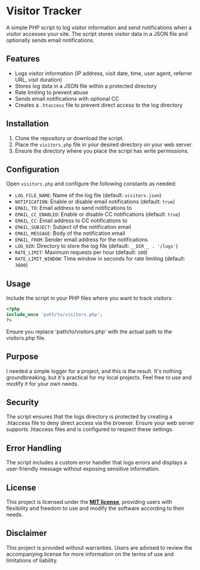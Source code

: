 # Visitor Tracker

A simple PHP script to log visitor information and send notifications when a visitor accesses your site. The script stores visitor data in a JSON file and optionally sends email notifications.

## Features

- Logs visitor information (IP address, visit date, time, user agent, referrer URL, visit duration)
- Stores log data in a JSON file within a protected directory
- Rate limiting to prevent abuse
- Sends email notifications with optional CC
- Creates a `.htaccess` file to prevent direct access to the log directory

## Installation

1. Clone the repository or download the script.
2. Place the `visitors.php` file in your desired directory on your web server.
3. Ensure the directory where you place the script has write permissions.

## Configuration

Open `visitors.php` and configure the following constants as needed:

- `LOG_FILE_NAME`: Name of the log file (default: `visitors.json`)
- `NOTIFICATION`: Enable or disable email notifications (default: `true`)
- `EMAIL_TO`: Email address to send notifications to
- `EMAIL_CC_ENABLED`: Enable or disable CC notifications (default: `true`)
- `EMAIL_CC`: Email address to CC notifications to
- `EMAIL_SUBJECT`: Subject of the notification email
- `EMAIL_MESSAGE`: Body of the notification email
- `EMAIL_FROM`: Sender email address for the notifications
- `LOG_DIR`: Directory to store the log file (default: `__DIR__ . '/logs'`)
- `RATE_LIMIT`: Maximum requests per hour (default: `100`)
- `RATE_LIMIT_WINDOW`: Time window in seconds for rate limiting (default: `3600`)

## Usage

Include the script in your PHP files where you want to track visitors:

```php
<?php
include_once 'path/to/visitors.php';
?>
```

Ensure you replace 'path/to/visitors.php' with the actual path to the visitors.php file.

## Purpose
I needed a simple logger for a project, and this is the result. It's nothing groundbreaking, but it's practical for my local projects. Feel free to use and modify it for your own needs.

## Security
The script ensures that the logs directory is protected by creating a .htaccess file to deny direct access via the browser. Ensure your web server supports .htaccess files and is configured to respect these settings.

## Error Handling
The script includes a custom error handler that logs errors and displays a user-friendly message without exposing sensitive information.

## License
This project is licensed under the **[MIT license](https://github.com/ot2i7ba/PHPVisitors/blob/main/LICENSE)**, providing users with flexibility and freedom to use and modify the software according to their needs.

## Disclaimer
This project is provided without warranties. Users are advised to review the accompanying license for more information on the terms of use and limitations of liability.
